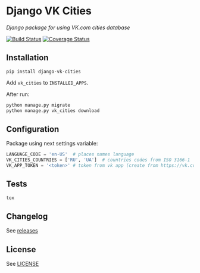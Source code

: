 # Django VK Cities #
*Django package for using VK.com cities database*

[![Build Status](https://travis-ci.org/pyvim/django-vk-cities.svg)](https://travis-ci.org/pyvim/django-vk-cities)
[![Coverage Status](https://coveralls.io/repos/pyvim/django-vk-cities/badge.svg?branch=master&service=github)](https://coveralls.io/github/pyvim/django-vk-cities?branch=master)

## Installation ##

`pip install django-vk-cities`

Add `vk_cities` to `INSTALLED_APPS`.

After run:
```bash
python manage.py migrate
python manage.py vk_cities download
```

## Configuration ##

Package using next settings variable:
```python
LANGUAGE_CODE = 'en-US'  # places names language
VK_CITIES_COUNTRIES = ['RU', 'UA']  # countries codes from ISO 3166-1
VK_APP_TOKEN = '<token>' # token from vk app (create from https://vk.com/apps?act=manage)
```

## Tests ##
```bash
tox
```

## Changelog ##
See [releases](https://github.com/pyvim/django-vk-cities/releases)

## License ##
See [LICENSE](https://github.com/pyvim/django-vk-cities/blob/master/LICENSE)
